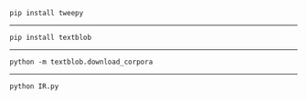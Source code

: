     pip install tweepy
    
___

    pip install textblob
    
___
    
    python -m textblob.download_corpora
    
___

    python IR.py